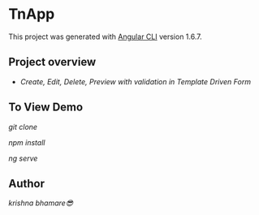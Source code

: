 # TnApp

This project was generated with [Angular CLI](https://github.com/angular/angular-cli) version 1.6.7.

## Project overview
- *Create, Edit, Delete, Preview with validation in Template Driven Form*

## To View Demo

*git clone <repository path>*
  
*npm install*

*ng serve*

## Author
*krishna bhamare:sunglasses:*
  
